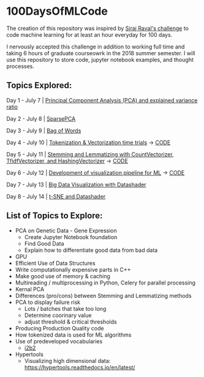 # 100DaysOfMLCode

The creation of this repository was inspired by [Siraj Raval's challenge](https://www.linkedin.com/feed/update/urn:li:activity:6420525903968825344) to code machine learning for at least an hour everyday for 100 days.

I nervously accepted this challenge in addition to working full time and taking 6 hours of graduate courseowrk in the 2018 summer semester. I will use this repository to store code, jupyter notebook examples, and thought processes. 

## Topics Explored:
   Day 1 - July 7   | [Principal Component Analysis (PCA) and explained variance ratio](https://www.linkedin.com/feed/update/urn:li:activity:6421471671445647360)
   
   Day 2 - July 8   | [SparsePCA](https://www.linkedin.com/feed/update/urn:li:activity:6421890522410950656)
   
   Day 3 - July 9   | [Bag of Words](https://www.linkedin.com/feed/update/urn:li:activity:6422292934531514368)
   
   Day 4 - July 10 | [Tokenization & Vectorization time trials](https://www.linkedin.com/feed/update/urn:li:activity:6422632133264703488) -> [CODE](https://github.com/tifabi/100DaysOfMLCode/blob/master/Bag%20of%20Words/TimeTrial.py)
     
Day 5 - July 11 | [Stemming and Lemmatizing with CountVectorizer, TfidfVectorizer, and HashingVectorizer](https://www.linkedin.com/feed/update/urn:li:activity:6422967354082230272) -> [CODE](https://github.com/tifabi/100DaysOfMLCode/blob/master/Bag%20of%20Words/Stem-Lemm_CountVec-Tfid-HashVec)

Day 6 - July 12 | [Development of visualization pipeline for ML](https://www.linkedin.com/feed/update/urn:li:activity:6423344745891790848) -> [CODE](https://github.com/tifabi/DataViz/blob/master/FinalProject/ML_Visualization.ipynb)

Day 7 - July 13 | [Big Data Visualization with Datashader](https://www.linkedin.com/feed/update/urn:li:activity:6423638989181325312)

Day 8 - July 14 | [t-SNE and Datashader](https://www.linkedin.com/feed/update/urn:li:activity:6424014404353822720)

## List of Topics to Explore:

* PCA on Genetic Data - Gene Expression
  - Create Jupyter Notebook foundation
  - Find Good Data
  - Explain how to differentiate good data from bad data
* GPU
* Efficient Use of Data Structures
* Write computationally expensive parts in C++
* Make good use of memory & caching
* Multireading / multiprocessing in Python, Celery for parallel processing
* Kernal PCA
* Differences (pro/cons) between Stemming and Lemmatizing methods
* PCA to display failure risk
  - Lots / batches that take too long
  - Determine coorinary value
  - adjust threshold & critical thresholds
* Producing Production Quality code
* How tokenized data is used for ML algorithms
* Use of predeveloped vocabularies 
  - [i2b2](https://www.i2b2.org/NLP/DataSets/Main.php)
* Hypertools
  - Visualizing high dimensional data: https://hypertools.readthedocs.io/en/latest/
